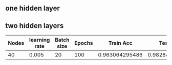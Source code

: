 ## one hidden layer

## two hidden layers

| Nodes | learning rate | Batch size | Epochs | Train Acc      | Test Acc       |
| ----- | ------------- | ---------- | ------ | -------------- |--------------- |
| 40    | 0.005         | 20         | 100    | 0.963064295486 | 0.982843136086 |


